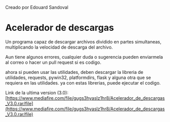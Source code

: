 Creado por Edouard Sandoval

# Acelerador de descargas
Un programa capaz de descargar archivos dividido en partes simultaneas, multiplicando la velocidad de descarga del archivo.

Aun tiene algunos errores, cualquier duda o sugerencia pueden enviarmela al correo o hacer un pull request si es codigo.

ahora si pueden usar las utilidades, deben descargar la libreria de utilidades, requests, pywin32, platformdirs, flask y alguna otra que se requiera en las utilidades.
ya con estas librerias, puede ejecutar el codigo.

Link de la ultima version (3.0):
[https://www.mediafire.com/file/gugs3hyaslz1hr8/Acelerador_de_descargas_V3.0.rar/file](https://www.mediafire.com/file/gugs3hyaslz1hr8/Acelerador_de_descargas_V3.0.rar/file)

